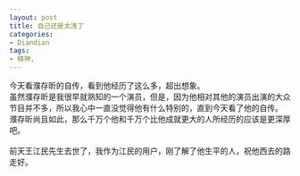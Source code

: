 ```yaml
---
layout: post
title: 自己还是太浅了
categories:
- Diandian
tags:
- 精神, 
---
```

今天看濮存昕的自传，看到他经历了这么多，超出想象。
<br />虽然濮存昕是我很早就熟知的一个演员，但是，因为他相对其他的演员出演的大众节目并不多，所以我心中一直没觉得他有什么特别的，直到今天看了他的自传。
<br />濮存昕尚且如此，那么千万个他和千万个比他成就更大的人所经历的应该是更深厚吧。
<br />
<br />前天王江民先生去世了，我作为江民的用户，刚了解了他生平的人，祝他西去的路走好。